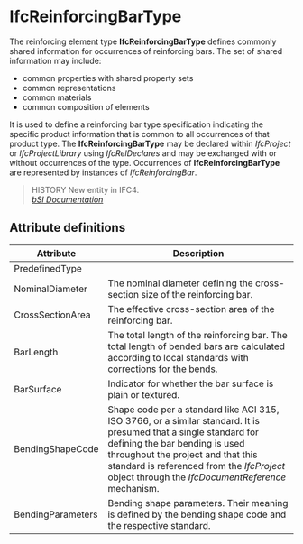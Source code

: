 IfcReinforcingBarType
=====================
The reinforcing element type **IfcReinforcingBarType** defines commonly shared
information for occurrences of reinforcing bars. The set of shared information
may include:  
  
* common properties with shared property sets  
* common representations  
* common materials  
* common composition of elements  
  
It is used to define a reinforcing bar type specification indicating the
specific product information that is common to all occurrences of that product
type. The **IfcReinforcingBarType** may be declared within _IfcProject_ or
_IfcProjectLibrary_ using _IfcRelDeclares_ and may be exchanged with or
without occurrences of the type. Occurrences of **IfcReinforcingBarType** are
represented by instances of _IfcReinforcingBar_.  
  
> HISTORY  New entity in IFC4.  
[ _bSI
Documentation_](https://standards.buildingsmart.org/IFC/DEV/IFC4_2/FINAL/HTML/schema/ifcstructuralelementsdomain/lexical/ifcreinforcingbartype.htm)


Attribute definitions
---------------------
| Attribute         | Description                                                                                                                                                                                                                                                                                |
|-------------------|--------------------------------------------------------------------------------------------------------------------------------------------------------------------------------------------------------------------------------------------------------------------------------------------|
| PredefinedType    |                                                                                                                                                                                                                                                                                            |
| NominalDiameter   | The nominal diameter defining the cross-section size of the reinforcing bar.                                                                                                                                                                                                               |
| CrossSectionArea  | The effective cross-section area of the reinforcing bar.                                                                                                                                                                                                                                   |
| BarLength         | The total length of the reinforcing bar. The total length of bended bars are calculated according to local standards with corrections for the bends.                                                                                                                                       |
| BarSurface        | Indicator for whether the bar surface is plain or textured.                                                                                                                                                                                                                                |
| BendingShapeCode  | Shape code per a standard like ACI 315, ISO 3766, or a similar standard. It is presumed that a single standard for defining the bar bending is used throughout the project and that this standard is referenced from the _IfcProject_ object through the _IfcDocumentReference_ mechanism. |
| BendingParameters | Bending shape parameters. Their meaning is defined by the bending shape code and the respective standard.                                                                                                                                                                                  |

